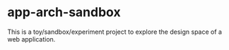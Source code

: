 app-arch-sandbox
================

This is a toy/sandbox/experiment project to explore the design space
of a web application.
